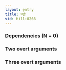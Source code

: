 ```yaml
---
layout: entry
title: བགྲེ་
vid: Hill:0266
---
```

### Dependencies (N = 0)


### Two overt arguments


### Three overt arguments
